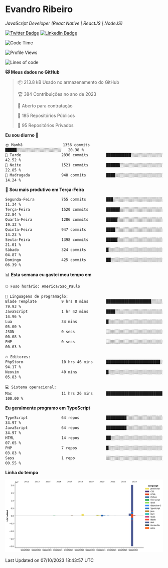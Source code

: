 # Evandro **Ribeiro**

*JavaScript Developer (React Native | ReactJS | NodeJS)*

[![Twitter Badge](https://img.shields.io/badge/-@ribeiroevandro-201B2D?style=flat-square&labelColor=201B2D&logo=twitter&logoColor=white&link=https://twitter.com/ribeiroevandro)](https://twitter.com/ribeiroevandro) 
[![Linkedin Badge](https://img.shields.io/badge/-Evandro%20Ribeiro-201B2D?style=flat-square&logo=Linkedin&logoColor=white&link=https://www.linkedin.com/in/ribeiroevandro)](https://www.linkedin.com/in/ribeiroevandro) 


<!--START_SECTION:waka-->
![Code Time](http://img.shields.io/badge/Code%20Time-3%2C451%20hrs%2025%20mins-blue)

![Profile Views](http://img.shields.io/badge/Visualizac%C3%B5es%20do%20perfil-0-blue)

![Lines of code](https://img.shields.io/badge/Desde%20o%20Hello%20World%20eu%20escrevi-25.3%20million%20linhas%20de%20c%C3%B3digo-blue)

**🐱 Meus dados no GitHub** 

> 📦 213.8 kB Usado no armazenamento do GitHub 
 > 
> 🏆 384 Contribuições no ano de 2023
 > 
> 💼 Aberto para contratação
 > 
> 📜 185 Repositórios Públicos 
 > 
> 🔑 95 Repositórios Privados 
 > 
**Eu sou diurno 🐤** 

```text
🌞 Manhã                  1356 commits        █████░░░░░░░░░░░░░░░░░░░░   20.38 % 
🌆 Tarde                  2830 commits        ███████████░░░░░░░░░░░░░░   42.52 % 
🌃 Noite                  1521 commits        ██████░░░░░░░░░░░░░░░░░░░   22.85 % 
🌙 Madrugada              948 commits         ████░░░░░░░░░░░░░░░░░░░░░   14.24 % 
```
📅 **Sou mais produtivo em Terça-Feira** 

```text
Segunda-Feira            755 commits         ███░░░░░░░░░░░░░░░░░░░░░░   11.34 % 
Terça-Feira              1520 commits        ██████░░░░░░░░░░░░░░░░░░░   22.84 % 
Quarta-Feira             1286 commits        █████░░░░░░░░░░░░░░░░░░░░   19.32 % 
Quinta-Feira             947 commits         ████░░░░░░░░░░░░░░░░░░░░░   14.23 % 
Sexta-Feira              1398 commits        █████░░░░░░░░░░░░░░░░░░░░   21.01 % 
Sábado                   324 commits         █░░░░░░░░░░░░░░░░░░░░░░░░   04.87 % 
Domingo                  425 commits         ██░░░░░░░░░░░░░░░░░░░░░░░   06.39 % 
```


📊 **Esta semana eu gastei meu tempo em** 

```text
🕑︎ Fuso horário: America/Sao_Paulo

💬 Linguagens de programação: 
Blade Template           9 hrs 8 mins        ████████████████████░░░░░   79.93 % 
JavaScript               1 hr 42 mins        ████░░░░░░░░░░░░░░░░░░░░░   14.96 % 
Lua                      34 mins             █░░░░░░░░░░░░░░░░░░░░░░░░   05.00 % 
JSON                     0 secs              ░░░░░░░░░░░░░░░░░░░░░░░░░   00.08 % 
PHP                      0 secs              ░░░░░░░░░░░░░░░░░░░░░░░░░   00.03 % 

🔥 Editores: 
PhpStorm                 10 hrs 46 mins      ████████████████████████░   94.17 % 
Neovim                   40 mins             █░░░░░░░░░░░░░░░░░░░░░░░░   05.83 % 

💻 Sistema operacional: 
Mac                      11 hrs 26 mins      █████████████████████████   100.00 % 
```

**Eu geralmente programo em TypeScript** 

```text
TypeScript               64 repos            █████████░░░░░░░░░░░░░░░░   34.97 % 
JavaScript               64 repos            █████████░░░░░░░░░░░░░░░░   34.97 % 
HTML                     14 repos            ██░░░░░░░░░░░░░░░░░░░░░░░   07.65 % 
PHP                      7 repos             █░░░░░░░░░░░░░░░░░░░░░░░░   03.83 % 
Sass                     1 repo              ░░░░░░░░░░░░░░░░░░░░░░░░░   00.55 % 
```



**Linha do tempo**

![Lines of Code chart](https://raw.githubusercontent.com/ribeiroevandro/ribeiroevandro/main/assets/bar_graph.png)


 Last Updated on 07/10/2023 18:43:57 UTC
<!--END_SECTION:waka-->
